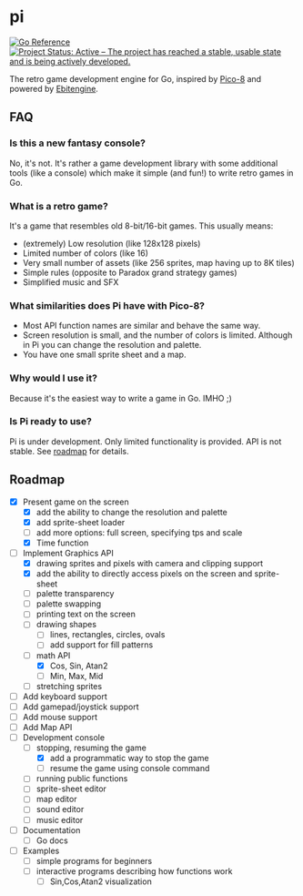 # pi

[![Go Reference](https://pkg.go.dev/badge/github.com/elgopher/pi.svg)](https://pkg.go.dev/github.com/elgopher/pi)
[![Project Status: Active – The project has reached a stable, usable state and is being actively developed.](https://www.repostatus.org/badges/latest/active.svg)](https://www.repostatus.org/#active)

The retro game development engine for Go, inspired by [Pico-8](https://www.lexaloffle.com/pico-8.php) and powered by [Ebitengine](https://ebiten.org/).

## FAQ

### Is this a new fantasy console?

No, it's not. It's rather a game development library with some additional tools (like a console) which make it simple (and fun!) to write retro games in Go.

### What is a retro game?

It's a game that resembles old 8-bit/16-bit games. This usually means:

* (extremely) Low resolution (like 128x128 pixels)
* Limited number of colors (like 16)
* Very small number of assets (like 256 sprites, map having up to 8K tiles)
* Simple rules (opposite to Paradox grand strategy games)
* Simplified music and SFX

### What similarities does Pi have with Pico-8?

* Most API function names are similar and behave the same way.
* Screen resolution is small, and the number of colors is limited. Although in Pi you can change the resolution and palette.
* You have one small sprite sheet and a map.

### Why would I use it?

Because it's the easiest way to write a game in Go. IMHO ;)

### Is Pi ready to use?

Pi is under development. Only limited functionality is provided. API is not stable. See [roadmap](#roadmap) for details.

## Roadmap

* [x] Present game on the screen
  * [x] add the ability to change the resolution and palette
  * [x] add sprite-sheet loader
  * [ ] add more options: full screen, specifying tps and scale
  * [x] Time function
* [ ] Implement Graphics API
  * [x] drawing sprites and pixels with camera and clipping support
  * [x] add the ability to directly access pixels on the screen and sprite-sheet
  * [ ] palette transparency
  * [ ] palette swapping
  * [ ] printing text on the screen
  * [ ] drawing shapes
    * [ ] lines, rectangles, circles, ovals
    * [ ] add support for fill patterns
  * [ ] math API
    * [x] Cos, Sin, Atan2
    * [ ] Min, Max, Mid
  * [ ] stretching sprites
* [ ] Add keyboard support
* [ ] Add gamepad/joystick support
* [ ] Add mouse support
* [ ] Add Map API
* [ ] Development console
  * [ ] stopping, resuming the game
    * [x] add a programmatic way to stop the game
    * [ ] resume the game using console command
  * [ ] running public functions
  * [ ] sprite-sheet editor
  * [ ] map editor
  * [ ] sound editor
  * [ ] music editor
* [ ] Documentation
  * [ ] Go docs
* [ ] Examples
  * [ ] simple programs for beginners
  * [ ] interactive programs describing how functions work
    * [ ] Sin,Cos,Atan2 visualization
